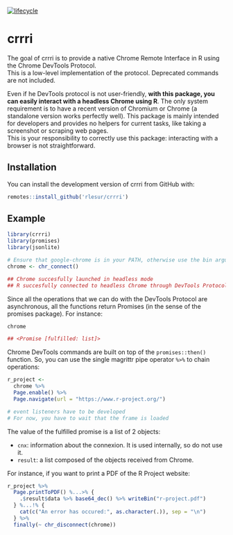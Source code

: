 
<!-- README.md is generated from README.Rmd. Please edit that file -->

[![lifecycle](https://img.shields.io/badge/lifecycle-experimental-orange.svg)](https://www.tidyverse.org/lifecycle/#experimental)

# crrri

The goal of crrri is to provide a native Chrome Remote Interface in R
using the Chrome DevTools Protocol.  
This is a low-level implementation of the protocol. Deprecated commands
are not included.

Even if he DevTools protocol is not user-friendly, **with this package,
you can easily interact with a headless Chrome using R**. The only
system requirement is to have a recent version of Chromium or Chrome (a
standalone version works perfectly well). This package is mainly
intended for developers and provides no helpers for current tasks, like
taking a screenshot or scraping web pages.  
This is your responsibility to correctly use this package: interacting
with a browser is not straightforward.

## Installation

You can install the development version of crrri from GitHub with:

``` r
remotes::install_github('rlesur/crrri')
```

## Example

``` r
library(crrri)
library(promises)
library(jsonlite)

# Ensure that google-chrome is in your PATH, otherwise use the bin argument
chrome <- chr_connect()
```

``` r
## Chrome succesfully launched in headless mode 
## R succesfully connected to headless Chrome through DevTools Protocol.
```

Since all the operations that we can do with the DevTools Protocol are
asynchronous, all the functions return Promises (in the sense of the
promises package). For instance:

``` r
chrome
```

``` r
## <Promise [fulfilled: list]>
```

Chrome DevTools commands are built on top of the `promises::then()`
function. So, you can use the single magrittr pipe operator `%>%` to
chain operations:

``` r
r_project <- 
  chrome %>% 
  Page.enable() %>%
  Page.navigate(url = "https://www.r-project.org/")

# event listeners have to be developed
# For now, you have to wait that the frame is loaded
```

The value of the fulfilled promise is a list of 2 objects:

  - `cnx`: information about the connexion. It is used internally, so do
    not use it.
  - `result`: a list composed of the objects received from Chrome.

For instance, if you want to print a PDF of the R Project website:

``` r
r_project %>%
  Page.printToPDF() %...>% {
    .$result$data %>% base64_dec() %>% writeBin("r-project.pdf")
  } %...!% {
    cat(c("An error has occured:", as.character(.)), sep = "\n")
  } %>%
  finally(~ chr_disconnect(chrome))
```
